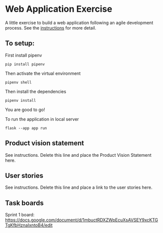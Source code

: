 # Web Application Exercise

A little exercise to build a web application following an agile development process. See the [instructions](instructions.md) for more detail.

## To setup:
First install pipenv

`pip install pipenv`

Then activate the virtual environment

`pipenv shell`

Then install the dependencies

`pipenv install`

You are good to go!

To run the application in local server

`flask --app app run`

## Product vision statement

See instructions. Delete this line and place the Product Vision Statement here.

## User stories

See instructions. Delete this line and place a link to the user stories here.

## Task boards

Sprint 1 board:
https://docs.google.com/document/d/1mbuctRDXZWpEcuXsAVSEY9xcKTGTgKfbHznaIxntoB4/edit

